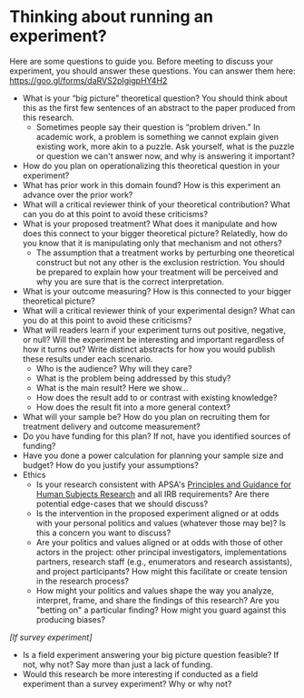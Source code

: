 # Thinking about running an experiment?

Here are some questions to guide you. Before meeting to discuss your experiment, you should answer these questions. You can answer them here: https://goo.gl/forms/daRVS2pIgigpHY4H2

- What is your “big picture” theoretical question? You should think about this as the first few sentences of an abstract to the paper produced from this research.
    - Sometimes people say their question is “problem driven.” In academic work, a problem is something we cannot explain given existing work, more akin to a puzzle. Ask yourself, what is the puzzle or question we can't answer now, and why is answering it important?
- How do you plan on operationalizing this theoretical question in your experiment? 
- What has prior work in this domain found? How is this experiment an advance over the prior work?
- What will a critical reviewer think of your theoretical contribution? What can you do at this point to avoid these criticisms?
- What is your proposed treatment? What does it manipulate and how does this connect to your bigger theoretical picture? Relatedly, how do you know that it is manipulating only that mechanism and not others?
    - The assumption that a treatment works by perturbing one theoretical construct but not any other is the exclusion restriction. You should be prepared to explain how your treatment will be perceived and why you are sure that is the correct interpretation.
- What is your outcome measuring? How is this connected to your bigger theoretical picture?
- What will a critical reviewer think of your experimental design? What can you do at this point to avoid these criticisms?
- What will readers learn if your experiment turns out positive, negative, or null? Will the experiment be interesting and important regardless of how it turns out? Write distinct abstracts for how you would publish these results under each scenario.
    - Who is the audience? Why will they care?
    - What is the problem being addressed by this study?
    - What is the main result? Here we show...
    - How does the result add to or contrast with existing knowledge?
    - How does the result fit into a more general context?
- What will your sample be? How do you plan on recruiting them for treatment delivery and outcome measurement?
- Do you have funding for this plan? If not, have you identified sources of funding?
- Have you done a power calculation for planning your sample size and budget? How do you justify your assumptions?
- Ethics
    - Is your research consistent with APSA's [Principles and Guidance for Human Subjects Research](https://www.apsanet.org/Portals/54/diversity%20and%20inclusion%20prgms/Ethics/Final_Principles%20with%20Guidance%20with%20intro.pdf?ver=2020-04-20-211740-153) and all IRB requirements? Are there potential edge-cases that we should discuss?
    - Is the intervention in the proposed experiment aligned or at odds with your personal politics and values (whatever those may be)? Is this a concern you want to discuss?
    - Are your politics and values aligned or at odds with those of other actors in the project: other principal investigators, implementations partners, research staff (e.g., enumerators and research assistants), and project participants? How might this facilitate or create tension in the research process?
    - How might your politics and values shape the way you analyze, interpret, frame, and share the findings of this research? Are you "betting on" a particular finding? How might you guard against this producing biases?

*[If survey experiment]*

- Is a field experiment answering your big picture question feasible? If not, why not? Say more than just a lack of funding.
- Would this research be more interesting if conducted as a field experiment than a survey experiment? Why or why not?
